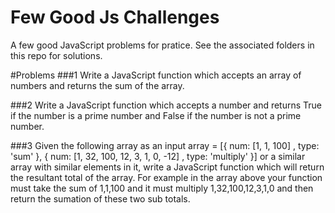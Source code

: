 # Few Good Js Challenges
A few good JavaScript problems for pratice. See the associated folders in this repo for solutions. 

#Problems
##\#1
Write a JavaScript function which accepts an array of numbers and returns the sum of the array.

##\#2
Write a JavaScript function which accepts a number and returns True if the number is a prime number and False if the number is not a prime number.

##\#3
Given the following array as an input array = [{ num: [1, 1, 100] , type: 'sum' }, { num: [1, 32, 100, 12, 3, 1, 0, -12] , type: 'multiply' }] or a similar array with similar elements in it, write a JavaScript function which will return the resultant total of the array. For example in the array above your function must take the sum of 1,1,100 and it must multiply 1,32,100,12,3,1,0 and then return the sumation of these two sub totals.
